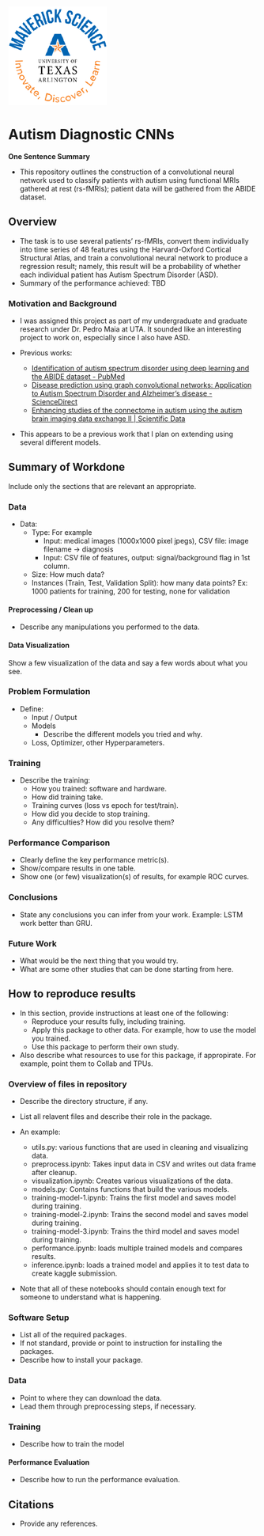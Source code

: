 ![](UTA-DataScience-Logo.png)

# Autism Diagnostic CNNs

**One Sentence Summary**
* This repository outlines the construction of a convolutional neural network used to classify patients with autism using functional MRIs gathered at rest (rs-fMRIs); patient data will be gathered from the ABIDE dataset. 

## Overview

* The task is to use several patients’ rs-fMRIs, convert them individually into time series of 48 features using the Harvard-Oxford Cortical Structural Atlas, and train a convolutional neural network to produce a regression result; namely, this result will be a probability of whether each individual patient has Autism Spectrum Disorder (ASD).  
* Summary of the performance achieved: TBD 

### Motivation and Background

* I was assigned this project as part of my undergraduate and graduate research under Dr. Pedro Maia at UTA. It sounded like an interesting project to work on, especially since I also have ASD. 

* Previous works:
  * [Identification of autism spectrum disorder using deep learning and the ABIDE dataset - PubMed](https://pubmed.ncbi.nlm.nih.gov/29034163/)
  * [Disease prediction using graph convolutional networks: Application to Autism Spectrum Disorder and Alzheimer’s disease - ScienceDirect](https://www.sciencedirect.com/science/article/abs/pii/S1361841518303554)
  * [Enhancing studies of the connectome in autism using the autism brain imaging data exchange II | Scientific Data](https://www.nature.com/articles/sdata201710)
* This appears to be a previous work that I plan on extending using several different models. 
## Summary of Workdone

Include only the sections that are relevant an appropriate.

### Data

* Data:
  * Type: For example
    * Input: medical images (1000x1000 pixel jpegs), CSV file: image filename -> diagnosis
    * Input: CSV file of features, output: signal/background flag in 1st column.
  * Size: How much data?
  * Instances (Train, Test, Validation Split): how many data points? Ex: 1000 patients for training, 200 for testing, none for validation

#### Preprocessing / Clean up

* Describe any manipulations you performed to the data.

#### Data Visualization

Show a few visualization of the data and say a few words about what you see.

### Problem Formulation

* Define:
  * Input / Output
  * Models
    * Describe the different models you tried and why.
  * Loss, Optimizer, other Hyperparameters.

### Training

* Describe the training:
  * How you trained: software and hardware.
  * How did training take.
  * Training curves (loss vs epoch for test/train).
  * How did you decide to stop training.
  * Any difficulties? How did you resolve them?

### Performance Comparison

* Clearly define the key performance metric(s).
* Show/compare results in one table.
* Show one (or few) visualization(s) of results, for example ROC curves.

### Conclusions

* State any conclusions you can infer from your work. Example: LSTM work better than GRU.

### Future Work

* What would be the next thing that you would try.
* What are some other studies that can be done starting from here.

## How to reproduce results

* In this section, provide instructions at least one of the following:
   * Reproduce your results fully, including training.
   * Apply this package to other data. For example, how to use the model you trained.
   * Use this package to perform their own study.
* Also describe what resources to use for this package, if appropirate. For example, point them to Collab and TPUs.

### Overview of files in repository

* Describe the directory structure, if any.
* List all relavent files and describe their role in the package.
* An example:
  * utils.py: various functions that are used in cleaning and visualizing data.
  * preprocess.ipynb: Takes input data in CSV and writes out data frame after cleanup.
  * visualization.ipynb: Creates various visualizations of the data.
  * models.py: Contains functions that build the various models.
  * training-model-1.ipynb: Trains the first model and saves model during training.
  * training-model-2.ipynb: Trains the second model and saves model during training.
  * training-model-3.ipynb: Trains the third model and saves model during training.
  * performance.ipynb: loads multiple trained models and compares results.
  * inference.ipynb: loads a trained model and applies it to test data to create kaggle submission.

* Note that all of these notebooks should contain enough text for someone to understand what is happening.

### Software Setup
* List all of the required packages.
* If not standard, provide or point to instruction for installing the packages.
* Describe how to install your package.

### Data

* Point to where they can download the data.
* Lead them through preprocessing steps, if necessary.

### Training

* Describe how to train the model

#### Performance Evaluation

* Describe how to run the performance evaluation.


## Citations

* Provide any references.






